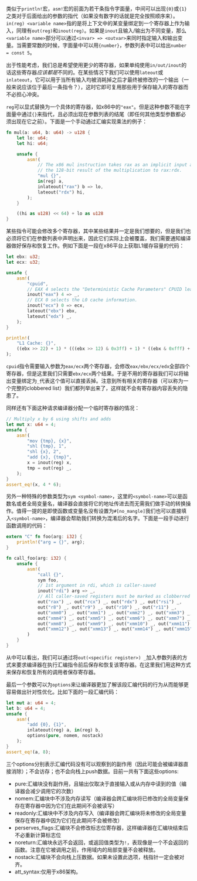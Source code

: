 类似于`println!`宏，`asm!`宏的前面为若干条指令字面量，中间可以出现`{0}`或`{1}`之类对于后面给出的参数的指代（如果没有数字的话就是完全按照顺序来）。`in(reg) <variable name>`指的是将上下文中的某变量绑定到一个寄存器上作为输入，同理有`out(reg)`和`inout(reg)`。如果是`inout`且输入/输出为不同变量，那么`<variable name>`部分可以通过`<invar> => <outvar>`来同时指定输入和输出变量。当需要常数的时候，字面量中可以用`{number}`，参数列表中可以给出`number = const 5`。

出于性能考虑，我们总是希望使用更少的寄存器，如果单纯使用`in/out/inout`的话这些寄存器*应该都是*不同的。在某些情况下我们可以使用`lateout`或`inlateout`，它可以用于当所有输入均被消耗掉之后才最终被修改的一个输出（一般来说应该位于最后一条指令？），这时它即可复用那些用于保存输入的寄存器而不必担心冲突。

`reg`可以显式替换为一个具体的寄存器，如x86中的`"eax"`。但是这种参数不能在字面量中通过`{}`来指代，且必须出现在参数列表的结尾（即任何其他类型参数都必须出现在它之前）。下面是一个手动通过汇编实现乘法的例子：

```rust
fn mul(a: u64, b: u64) -> u128 {
    let lo: u64;
    let hi: u64;

    unsafe {
        asm!(
            // The x86 mul instruction takes rax as an implicit input and writes
            // the 128-bit result of the multiplication to rax:rdx.
            "mul {}",
            in(reg) a,
            inlateout("rax") b => lo,
            lateout("rdx") hi,
        );
    }

    ((hi as u128) << 64) + lo as u128
}
```

某些指令可能会修改多个寄存器，其中某些结果并一定是我们想要的，但是我们也必须将它们在参数列表中声明出来，因此它们实际上会被覆盖，我们需要通知编译器做好保存和恢复工作。例如下面是一段在x86平台上获取L1缓存容量的代码：

```rust
let ebx: u32;
let ecx: u32;

unsafe {
    asm!(
        "cpuid",
        // EAX 4 selects the "Deterministic Cache Parameters" CPUID leaf
        inout("eax") 4 => _,
        // ECX 0 selects the L0 cache information.
        inout("ecx") 0 => ecx,
        lateout("ebx") ebx,
        lateout("edx") _,
    );
}

println!(
    "L1 Cache: {}",
    ((ebx >> 22) + 1) * (((ebx >> 12) & 0x3ff) + 1) * ((ebx & 0xfff) + 1) * (ecx + 1)
);
```

`cpuid`指令需要输入参数为`eax/ecx`两个寄存器，会修改`eax/ebx/ecx/edx`全部四个寄存器，但是这里我们只需要`ebx/ecx`两个结果。于是不用的寄存器我们可以将输出变量绑定为`_`代表这个值可以直接丢掉。注意到所有相关的寄存器（可以称为一个完整的clobbered list）我们都列举出来了，这样就不会有寄存器内容丢失的隐患了。

同样还有下面这种请求编译器分配一个临时寄存器的情况：

```rust
// Multiply x by 6 using shifts and adds
let mut x: u64 = 4;
unsafe {
    asm!(
        "mov {tmp}, {x}",
        "shl {tmp}, 1",
        "shl {x}, 2",
        "add {x}, {tmp}",
        x = inout(reg) x,
        tmp = out(reg) _,
    );
}
assert_eq!(x, 4 * 6);
```

另外一种特殊的参数类型为`sym <symbol-name>`，这里的`<symbol-name>`可以是函数名或者全局变量名，编译器会直接将它的地址传进去而无需我们做手动的转换操作。值得一提的是即使函数或变量名没有设置为`#[no_mangle]`我们也可以直接填入`<symbol-name>`，编译器会帮助我们转换为混淆后的名字。下面是一段手动进行函数调用的代码：

```rust
extern "C" fn foo(arg: i32) {
    println!("arg = {}", arg);
}

fn call_foo(arg: i32) {
    unsafe {
        asm!(
            "call {}",
            sym foo,
            // 1st argument in rdi, which is caller-saved
            inout("rdi") arg => _,
            // All caller-saved registers must be marked as clobberred
            out("rax") _, out("rcx") _, out("rdx") _, out("rsi") _,
            out("r8") _, out("r9") _, out("r10") _, out("r11") _,
            out("xmm0") _, out("xmm1") _, out("xmm2") _, out("xmm3") _,
            out("xmm4") _, out("xmm5") _, out("xmm6") _, out("xmm7") _,
            out("xmm8") _, out("xmm9") _, out("xmm10") _, out("xmm11") _,
            out("xmm12") _, out("xmm13") _, out("xmm14") _, out("xmm15") _,
        )
    }
}
```

从中可以看出，我们可以通过将`out(<specific register>) _`加入参数列表的方式来要求编译器在执行汇编指令前后保存和恢复该寄存器。在这里我们用这种方式来保存和恢复所有的调用者保存寄存器。

最后一个参数可以为`options`来让编译器更加了解该段汇编代码的行为从而能够更容易做出针对性优化。比如下面的一段汇编代码：

```rust
let mut a: u64 = 4;
let b: u64 = 4;
unsafe {
    asm!(
        "add {0}, {1}",
        inlateout(reg) a, in(reg) b,
        options(pure, nomem, nostack)
    );
}
assert_eq!(a, 8);
```

三个options分别表示汇编代码没有可以观察到的副作用（因此可能会被编译器直接消除）；不会访存；也不会向栈上push数据。目前一共有下面这些options:

* pure:汇编块没有副作用，且输出仅取决于直接输入或从内存中读到的值（编译器会减少调用它的次数）
* nomem:汇编块中不涉及内存读写（编译器会跨汇编块将已修改的全局变量保存在寄存器中因为它们在此期间不会被读写）
* readonly:汇编块中不涉及内存写入（编译器会跨汇编块将未修改的全局变量保存在寄存器中因为它们在此期间不会被修改）
* perserves_flags:汇编块不会修改标志位寄存器，这样编译器在汇编块结束后不必重新计算标志位
* noreturn:汇编块永远不会返回，或返回值类型为`!`，表现像是一个不会返回的函数。注意在它被调用之前，作用域内的局部变量不会被释放。
* nostack:汇编块不会向栈上压数据。如果未设置此选项，栈指针一定会被对齐。
* att_syntax:仅用于x86架构。